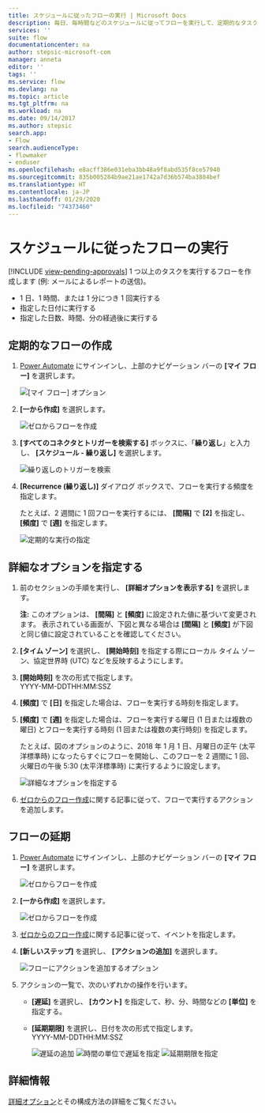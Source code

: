 ```yaml
---
title: スケジュールに従ったフローの実行 | Microsoft Docs
description: 毎日、毎時間などのスケジュールに従ってフローを実行して、定期的なタスクを自動化します。
services: ''
suite: flow
documentationcenter: na
author: stepsic-microsoft-com
manager: anneta
editor: ''
tags: ''
ms.service: flow
ms.devlang: na
ms.topic: article
ms.tgt_pltfrm: na
ms.workload: na
ms.date: 09/14/2017
ms.author: stepsic
search.app:
- Flow
search.audienceType:
- flowmaker
- enduser
ms.openlocfilehash: e8acff386e031eba3bb48a9f8abd535f8ce57940
ms.sourcegitcommit: 835b005284b9ae21ae1742a7d36b574ba3884bef
ms.translationtype: HT
ms.contentlocale: ja-JP
ms.lasthandoff: 01/29/2020
ms.locfileid: "74373460"
---
```

# <a name="run-flows-on-a-schedule"></a>スケジュールに従ったフローの実行
[!INCLUDE [view-pending-approvals](includes/cc-rebrand.md)]
1 つ以上のタスクを実行するフローを作成します (例: メールによるレポートの送信)。

* 1 日、1 時間、または 1 分につき 1 回実行する
* 指定した日付に実行する
* 指定した日数、時間、分の経過後に実行する

## <a name="create-a-recurring-flow"></a>定期的なフローの作成
1. [Power Automate](https://flow.microsoft.com) にサインインし、上部のナビゲーション バーの **[マイ フロー]** を選択します。
   
    ![[マイ フロー] オプション](./media/run-scheduled-tasks/create-flow.png)
2. **[一から作成]** を選択します。
   
    ![ゼロからフローを作成](./media/run-scheduled-tasks/create-from-blank.png)
3. **[すべてのコネクタとトリガーを検索する]** ボックスに、「**繰り返し**」と入力し、 **[スケジュール - 繰り返し]** を選択します。
   
    ![繰り返しのトリガーを検索](./media/run-scheduled-tasks/select-recurrence.png)
4. **[Recurrence (繰り返し)]** ダイアログ ボックスで、フローを実行する頻度を指定します。
   
    たとえば、2 週間に 1 回フローを実行するには、 **[間隔]** で **[2]** を指定し、 **[頻度]** で **[週]** を指定します。
   
    ![定期的な実行の指定](./media/run-scheduled-tasks/specify-recurrence.png)

## <a name="specify-advanced-options"></a>詳細なオプションを指定する
1. 前のセクションの手順を実行し、 **[詳細オプションを表示する]** を選択します。
   
    **注:** このオプションは、 **[間隔]** と **[頻度]** に設定された値に基づいて変更されます。 表示されている画面が、下図と異なる場合は **[間隔]** と **[頻度]** が下図と同じ値に設定されていることを確認してください。
2. **[タイム ゾーン]** を選択し、 **[開始時刻]** を指定する際にローカル タイム ゾーン、協定世界時 (UTC) などを反映するようにします。
3. **[開始時刻]** を次の形式で指定します。
   <br>YYYY-MM-DDTHH:MM:SSZ
4. **[頻度]** で **[日]** を指定した場合は、フローを実行する時刻を指定します。
5. **[頻度]** で **[週]** を指定した場合は、フローを実行する曜日 (1 日または複数の曜日) とフローを実行する時刻 (1 回または複数の実行時刻) を指定します。
   
    たとえば、図のオプションのように、2018 年 1 月 1 日、月曜日の正午 (太平洋標準時) になったらすぐにフローを開始し、このフローを 2 週間に 1 回、火曜日の午後 5:30 (太平洋標準時) に実行するように設定します。
   
    ![詳細なオプションを指定する](./media/run-scheduled-tasks/advanced-options.png)
6. [ゼロからのフロー作成](get-started-logic-flow.md)に関する記事に従って、フローで実行するアクションを追加します。

## <a name="delay-a-flow"></a>フローの延期
1. [Power Automate](https://flow.microsoft.com) にサインインし、上部のナビゲーション バーの **[マイ フロー]** を選択します。
   
    ![ゼロからフローを作成](./media/run-scheduled-tasks/create-flow.png)
2. **[一から作成]** を選択します。
   
    ![ゼロからフローを作成](./media/run-scheduled-tasks/create-from-blank.png)
3. [ゼロからのフロー作成](get-started-logic-flow.md)に関する記事に従って、イベントを指定します。
4. **[新しいステップ]** を選択し、 **[アクションの追加]** を選択します。
   
    ![フローにアクションを追加するオプション](./media/run-scheduled-tasks/add-action.png)
5. アクションの一覧で、次のいずれかの操作を行います。
   
   * **[遅延]** を選択し、 **[カウント]** を指定して、秒、分、時間などの **[単位]** を指定する。
   * **[延期期限]** を選択し、日付を次の形式で指定します。<br>YYYY-MM-DDTHH:MM:SSZ
     
     ![遅延の追加](./media/run-scheduled-tasks/add-delay.png)
     ![時間の単位で遅延を指定](./media/run-scheduled-tasks/delay.png)
     ![延期期限を指定](./media/run-scheduled-tasks/delay-until.png)

## <a name="learn-more"></a>詳細情報

[詳細オプション](https://docs.microsoft.com/azure/connectors/connectors-native-recurrence)とその構成方法の詳細をご覧ください。

